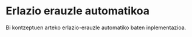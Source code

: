 # Erlazio erauzle automatikoa

Bi kontzeptuen arteko erlazio-erauzle automatiko baten inplementazioa.